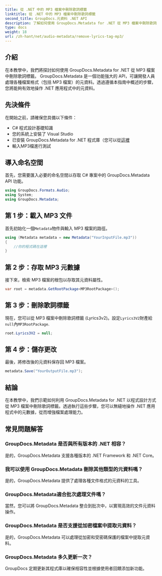 ```yaml
---
title: 從 .NET 中的 MP3 檔案中刪除歌詞標籤
linktitle: 從 .NET 中的 MP3 檔案中刪除歌詞標籤
second_title: GroupDocs.元資料 .NET API
description: 了解如何使用 GroupDocs.Metadata for .NET 從 MP3 檔案中刪除歌詞標籤。請按照我們的逐步指南進行有效的元資料操作。
type: docs
weight: 18
url: /zh-hant/net/audio-metadata/remove-lyrics-tag-mp3/
---
```

## 介紹
在本教學中，我們將探討如何使用 GroupDocs.Metadata for .NET 從 MP3 檔案中刪除歌詞標籤。 GroupDocs.Metadata 是一個功能強大的 API，可讓開發人員處理各種檔案格式（包括 MP3 檔案）的元資料。透過遵循本指南中概述的步驟，您將能夠有效地操作 .NET 應用程式中的元資料。
## 先決條件
在開始之前，請確保您具備以下條件：
- C# 程式設計基礎知識
- 您的系統上安裝了 Visual Studio
- 已安裝 GroupDocs.Metadata for .NET 程式庫（您可以從[這裡](https://releases.groupdocs.com/metadata/net/）)
- 輸入MP3檔進行測試

## 導入命名空間
首先，您需要匯入必要的命名空間以存取 C# 專案中的 GroupDocs.Metadata API 功能。
```csharp
using GroupDocs.Formats.Audio;
using System;
using GroupDocs.Metadata;
```
## 第 1 步：載入 MP3 文件
首先初始化一個`Metadata`物件與輸入 MP3 檔案的路徑。
```csharp
using (Metadata metadata = new Metadata("YourInputFile.mp3"))
{
    //你的程式碼在這裡
}
```
## 第 2 步：存取 MP3 元數據
接下來，檢索 MP3 檔案的根包以存取其元資料屬性。
```csharp
var root = metadata.GetRootPackage<MP3RootPackage>();
```
## 第 3 步：刪除歌詞標籤
現在，您可以從 MP3 檔案中刪除歌詞標籤 (Lyrics3v2)。設定`Lyrics3V2`財產給`null`內`MP3RootPackage`.
```csharp
root.Lyrics3V2 = null;
```
## 第 4 步：儲存更改
最後，將修改後的元資料保存回 MP3 檔案。
```csharp
metadata.Save("YourOutputFile.mp3");
```

## 結論
在本教學中，我們示範如何利用 GroupDocs.Metadata for .NET 以程式設計方式從 MP3 檔案中刪除歌詞標籤。透過執行這些步驟，您可以無縫地操作 .NET 應用程式中的元數據，從而增強檔案處理能力。

## 常見問題解答
### GroupDocs.Metadata 是否與所有版本的 .NET 相容？
是的，GroupDocs.Metadata 支援各種版本的 .NET Framework 和 .NET Core。
### 我可以使用 GroupDocs.Metadata 刪除其他類型的元資料嗎？
是的，GroupDocs.Metadata 提供了處理各種文件格式的元資料的工具。
### GroupDocs.Metadata適合批次處理文件嗎？
當然，您可以將 GroupDocs.Metadata 整合到批次中，以實現高效的文件元資料操作。
### GroupDocs.Metadata 是否支援從加密檔案中提取元資料？
是的，GroupDocs.Metadata 可以處理從加密和受密碼保護的檔案中提取元資料。
### GroupDocs.Metadata 多久更新一次？
GroupDocs 定期更新其程式庫以確保相容性並根據使用者回饋添加新功能。
